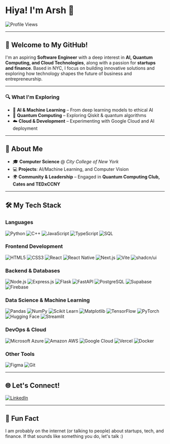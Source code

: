 # Hiya! I'm Arsh 👋

![Profile Views](https://komarev.com/ghpvc/?username=YourGitHubUsername&style=for-the-badge&color=blue)

---

## 🚀 Welcome to My GitHub!

I'm an aspiring **Software Engineer** with a deep interest in **AI, Quantum Computing, and Cloud Technologies**, along with a passion for **startups and finance**. Based in NYC, I focus on building innovative solutions and exploring how technology shapes the future of business and entrepreneurship.

---

### 🔍 What I'm Exploring
- 🧠 **AI & Machine Learning** – From deep learning models to ethical AI  
- 🧩 **Quantum Computing** – Exploring Qiskit & quantum algorithms  
- ☁️ **Cloud & Development** – Experimenting with Google Cloud and AI deployment  

---

## 🏫 About Me
- 🎓 **Computer Science** @ *City College of New York*  
- 💻 **Projects**: AI/Machine Learning, and Computer Vision  
- 🌍 **Community & Leadership** – Engaged in **Quantum Computing Club, Cates and TEDxCCNY**  

---

## 🛠 My Tech Stack

### **Languages**
![Python](https://img.shields.io/badge/-Python-3776AB?logo=python&logoColor=white&style=for-the-badge)
![C++](https://img.shields.io/badge/-C++-00599C?logo=cplusplus&logoColor=white&style=for-the-badge)
![JavaScript](https://img.shields.io/badge/-JavaScript-F7DF1E?logo=javascript&logoColor=black&style=for-the-badge)
![TypeScript](https://img.shields.io/badge/-TypeScript-3178C6?logo=typescript&logoColor=white&style=for-the-badge)
![SQL](https://img.shields.io/badge/-SQL-4479A1?logo=mysql&logoColor=white&style=for-the-badge)

### **Frontend Development**
![HTML5](https://img.shields.io/badge/-HTML5-E34F26?logo=html5&logoColor=white&style=for-the-badge)
![CSS3](https://img.shields.io/badge/-CSS3-1572B6?logo=css3&logoColor=white&style=for-the-badge)
![React](https://img.shields.io/badge/-React-61DAFB?logo=react&logoColor=black&style=for-the-badge)
![React Native](https://img.shields.io/badge/-React%20Native-61DAFB?logo=react&logoColor=black&style=for-the-badge)
![Next.js](https://img.shields.io/badge/-Next.js-000000?logo=nextdotjs&logoColor=white&style=for-the-badge)
![Vite](https://img.shields.io/badge/-Vite-646CFF?logo=vite&logoColor=white&style=for-the-badge)
![shadcn/ui](https://img.shields.io/badge/-shadcn-000000?style=for-the-badge)

### **Backend & Databases**
![Node.js](https://img.shields.io/badge/-Node.js-339933?logo=node.js&logoColor=white&style=for-the-badge)
![Express.js](https://img.shields.io/badge/-Express.js-000000?logo=express&logoColor=white&style=for-the-badge)
![Flask](https://img.shields.io/badge/-Flask-000000?logo=flask&logoColor=white&style=for-the-badge)
![FastAPI](https://img.shields.io/badge/-FastAPI-009688?logo=fastapi&logoColor=white&style=for-the-badge)
![PostgreSQL](https://img.shields.io/badge/-PostgreSQL-4169E1?logo=postgresql&logoColor=white&style=for-the-badge)
![Supabase](https://img.shields.io/badge/-Supabase-3ECF8E?logo=supabase&logoColor=white&style=for-the-badge)
![Firebase](https://img.shields.io/badge/-Firebase-FFCA28?logo=firebase&logoColor=black&style=for-the-badge)

### **Data Science & Machine Learning**
![Pandas](https://img.shields.io/badge/-Pandas-150458?logo=pandas&logoColor=white&style=for-the-badge)
![NumPy](https://img.shields.io/badge/-NumPy-013243?logo=numpy&logoColor=white&style=for-the-badge)
![Scikit Learn](https://img.shields.io/badge/-Scikit%20Learn-F7931E?logo=scikitlearn&logoColor=white&style=for-the-badge)
![Matplotlib](https://img.shields.io/badge/-Matplotlib-005571?logo=plotly&logoColor=white&style=for-the-badge)
![TensorFlow](https://img.shields.io/badge/-TensorFlow-FF6F00?logo=tensorflow&logoColor=white&style=for-the-badge)
![PyTorch](https://img.shields.io/badge/-PyTorch-EE4C2C?logo=pytorch&logoColor=white&style=for-the-badge)
![Hugging Face](https://img.shields.io/badge/-HuggingFace-FFCA28?logo=huggingface&logoColor=black&style=for-the-badge)
![Streamlit](https://img.shields.io/badge/-Streamlit-FF4B4B?logo=streamlit&logoColor=white&style=for-the-badge)

### **DevOps & Cloud**
![Microsoft Azure]([https://img.shields.io/badge/-Google%20Cloud-4285F4?logo=googlecloud&logoColor=white&style=for-the-badge](https://img.shields.io/badge/Azure-0078D4?logo=microsoft-azure&logoColor=white&style=for-the-badge))
![Amazon AWS]([https://img.shields.io/badge/-Google%20Cloud-4285F4?logo=googlecloud&logoColor=white&style=for-the-badge](https://img.shields.io/badge/AWS-232F3E?logo=amazon-aws&logoColor=white&style=for-the-badge))
![Google Cloud](https://img.shields.io/badge/-Google%20Cloud-4285F4?logo=googlecloud&logoColor=white&style=for-the-badge)
![Vercel](https://img.shields.io/badge/-Vercel-000000?logo=vercel&logoColor=white&style=for-the-badge)
![Docker](https://img.shields.io/badge/-Docker-2496ED?logo=docker&logoColor=white&style=for-the-badge)

### **Other Tools**
![Figma](https://img.shields.io/badge/-Figma-F24E1E?logo=figma&logoColor=white&style=for-the-badge)
![Git](https://img.shields.io/badge/-Git-F05032?logo=git&logoColor=white&style=for-the-badge)


---

## 🌐 Let's Connect!
[![LinkedIn](https://img.shields.io/badge/-LinkedIn-0A66C2?logo=linkedin&logoColor=white&style=for-the-badge)](https://www.linkedin.com/in/arshanand568/)

---

## 🎉 Fun Fact
I am probably on the internet (or talking to people) about startups, tech, and finance.
If that sounds like something you do, let's talk :)
